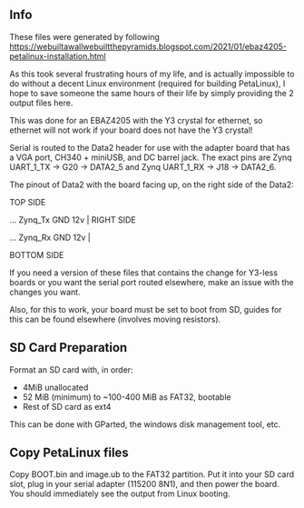 ## Info
These files were generated by following https://webuiltawallwebuiltthepyramids.blogspot.com/2021/01/ebaz4205-petalinux-installation.html

As this took several frustrating hours of my life, and is actually impossible to do without a decent Linux environment (required for building PetaLinux), I hope to save someone the same hours of their life by simply providing the 2 output files here.

This was done for an EBAZ4205 with the Y3 crystal for ethernet, so ethernet will not work if your board does not have the Y3 crystal!

Serial is routed to the Data2 header for use with the adapter board that has a VGA port, CH340 + miniUSB, and DC barrel jack. The exact pins are Zynq UART_1_TX -> G20 -> DATA2_5 and Zynq UART_1_RX -> J18 -> DATA2_6.

The pinout of Data2 with the board facing up, on the right side of the Data2:

TOP SIDE

...	Zynq_Tx		GND	12v | RIGHT SIDE

...	Zynq_Rx		GND	12v |

BOTTOM SIDE



If you need a version of these files that contains the change for Y3-less boards or you want the serial port routed elsewhere, make an issue with the changes you want.

Also, for this to work, your board must be set to boot from SD, guides for this can be found elsewhere (involves moving resistors).


## SD Card Preparation

Format an SD card with, in order:
- 4MiB unallocated
- 52 MiB (minimum) to ~100-400 MiB as FAT32, bootable
- Rest of SD card as ext4

This can be done with GParted, the windows disk management tool, etc.

## Copy PetaLinux files

Copy BOOT.bin and image.ub to the FAT32 partition. Put it into your SD card slot, plug in your serial adapter (115200 8N1), and then power the board. You should immediately see the output from Linux booting.

